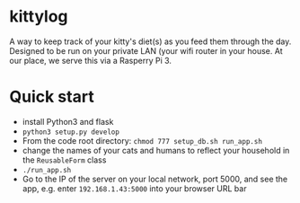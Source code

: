 # kittylog
A way to keep track of your kitty's diet(s) as you feed them through the day. Designed to be run on your private LAN (your wifi router in your house. At our place, we serve this via a Rasperry Pi 3.

# Quick start
* install Python3 and flask
* `python3 setup.py develop`
* From the code root directory: `chmod 777 setup_db.sh run_app.sh`
* change the names of your cats and humans to reflect your household in the `ReusableForm` class
* `./run_app.sh`
* Go to the IP of the server on your local network, port 5000, and see the app, e.g. enter `192.168.1.43:5000` into your browser URL bar



